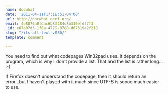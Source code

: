 ```yaml
---
name: docwhat
date: '2011-04-11T17:18:51-04:00'
url: http://docwhat.gerf.org/
email: 4e8076a0fdac6b8f284d8b316efdf7f3
_id: e67a07d3-1f8a-4729-8788-d67319e2f218
slug: "/its-all-text-v080/"
template: comment

---
```


You need to find out what codepages Win32pad uses. It depends on the program, which is why I don't provide a list.  That and the list is rather long... :-)

If Firefox doesn't understand the codepage, then it should return an error...but I haven't played with it much since UTF-8 is soooo much easier to use.
